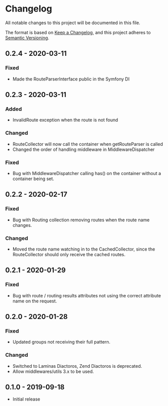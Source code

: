 # Changelog
All notable changes to this project will be documented in this file.

The format is based on [Keep a Changelog](https://keepachangelog.com/en/1.0.0/),
and this project adheres to [Semantic Versioning](https://semver.org/spec/v2.0.0.html).

## 0.2.4 - 2020-03-11
### Fixed
- Made the RouteParserInterface public in the Symfony DI

## 0.2.3 - 2020-03-11
### Added
- InvalidRoute exception when the route is not found

### Changed
- RouteCollector will now call the container when getRouteParser is called
- Changed the order of handling middleware in MiddlewareDispatcher

### Fixed
- Bug with MiddlewareDispatcher calling has() on the container without a container being set.

## 0.2.2 - 2020-02-17
### Fixed
- Bug with Routing collection removing routes when the route name changes.

### Changed
- Moved the route name watching in to the CachedCollector, since the RouteCollector should only receive the cached routes.

## 0.2.1 - 2020-01-29
### Fixed
- Bug with route / routing results attributes not using the correct attribute name on the request.

## 0.2.0 - 2020-01-28
### Fixed
- Updated groups not receiving their full pattern.

### Changed
- Switched to Laminas Diactoros, Zend Diactoros is deprecated.
- Allow middlewares/utils 3.x to be used.

## 0.1.0 - 2019-09-18

- Initial release

